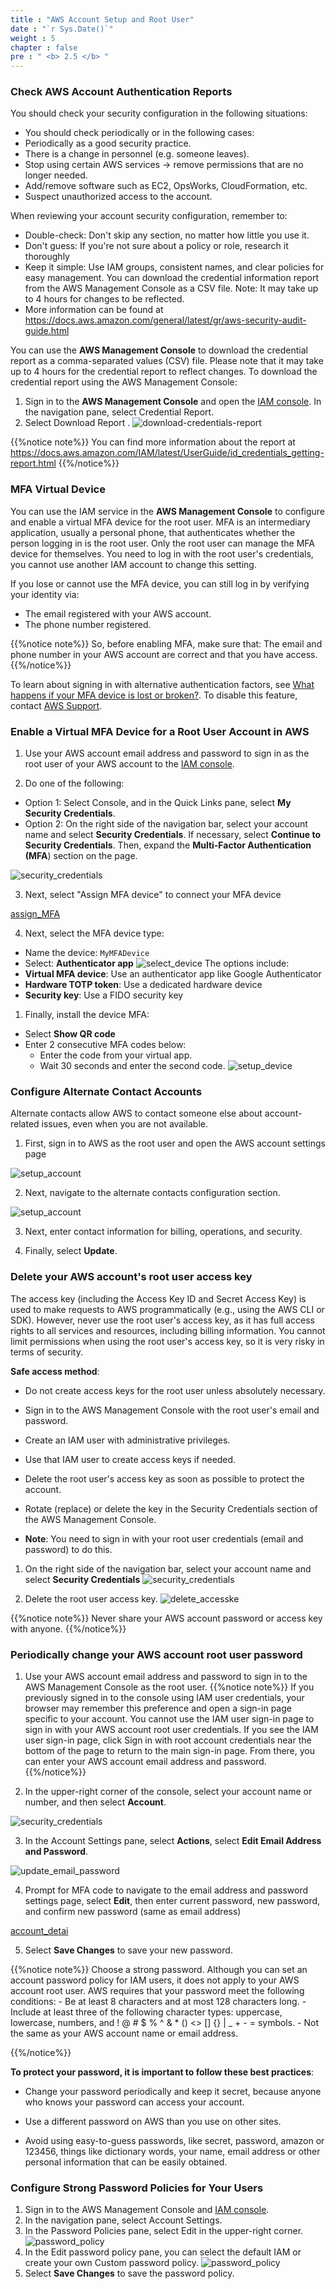 ```yaml
---
title : "AWS Account Setup and Root User"
date : "`r Sys.Date()`"
weight : 5
chapter : false
pre : " <b> 2.5 </b> "
---
```

### Check AWS Account Authentication Reports
You should check your security configuration in the following situations:
- You should check periodically or in the following cases:
- Periodically as a good security practice.
- There is a change in personnel (e.g. someone leaves).
- Stop using certain AWS services → remove permissions that are no longer needed.
- Add/remove software such as EC2, OpsWorks, CloudFormation, etc.
- Suspect unauthorized access to the account.

When reviewing your account security configuration, remember to:
- Double-check: Don't skip any section, no matter how little you use it.
- Don't guess: If you're not sure about a policy or role, research it thoroughly
- Keep it simple: Use IAM groups, consistent names, and clear policies for easy management.
You can download the credential information report from the AWS Management Console as a CSV file. Note: It may take up to 4 hours for changes to be reflected.
- More information can be found at https://docs.aws.amazon.com/general/latest/gr/aws-security-audit-guide.html

You can use the **AWS Management Console** to download the credential report as a comma-separated values ​​(CSV) file. Please note that it may take up to 4 hours for the credential report to reflect changes. To download the credential report using the AWS Management Console:
1. Sign in to the **AWS Management Console** and open the [IAM console](https://console.aws.amazon.com/iam/).
In the navigation pane, select Credential Report.
2. Select Download Report .
![download-credentials-report](/images/2.SecurityFoundations/download-credentials-report.png)

{{%notice note%}}
You can find more information about the report at https://docs.aws.amazon.com/IAM/latest/UserGuide/id_credentials_getting-report.html
{{%/notice%}}

### MFA Virtual Device
You can use the IAM service in the **AWS Management Console** to configure and enable a virtual MFA device for the root user. MFA is an intermediary application, usually a personal phone, that authenticates whether the person logging in is the root user. Only the root user can manage the MFA device for themselves. You need to log in with the root user's credentials, you cannot use another IAM account to change this setting.

If you lose or cannot use the MFA device, you can still log in by verifying your identity via:
- The email registered with your AWS account.
- The phone number registered.

{{%notice note%}}
So, before enabling MFA, make sure that: The email and phone number in your AWS account are correct and that you have access.
{{%/notice%}}

To learn about signing in with alternative authentication factors, see [What happens if your MFA device is lost or broken?](https://docs.aws.amazon.com/IAM/latest/UserGuide/id_credentials_mfa_lost-or-broken.html). To disable this feature, contact [AWS Support](https://console.aws.amazon.com/support/home#/).

### Enable a Virtual MFA Device for a Root User Account in AWS
1. Use your AWS account email address and password to sign in as the root user of your AWS account to the [IAM console](https://console.aws.amazon.com/iam/).

2. Do one of the following:
- Option 1: Select Console, and in the Quick Links pane, select **My Security Credentials**.
- Option 2: On the right side of the navigation bar, select your account name and select **Security Credentials**. If necessary, select **Continue to Security Credentials**. Then, expand the **Multi-Factor Authentication (MFA**) section on the page.

![security_credentials](/images/2.SecurityFoundations/2_SC.png)

3. Next, select "Assign MFA device" to connect your MFA device

[assign_MFA](/images/2.SecurityFoundations/3_assign_MFA.png)

4. Next, select the MFA device type:
- Name the device: ```MyMFADevice```
- Select: **Authenticator app**
![select_device](/images/2.SecurityFoundations/4_select_device.png)
The options include:
- **Virtual MFA device**: Use an authenticator app like Google Authenticator
- **Hardware TOTP token**: Use a dedicated hardware device
- **Security key**: Use a FIDO security key

1. Finally, install the device MFA:
- Select **Show QR code**
- Enter 2 consecutive MFA codes below:
  - Enter the code from your virtual app.
  - Wait 30 seconds and enter the second code.
![setup_device](/images/2.SecurityFoundations/5_setup_device.png)

### Configure Alternate Contact Accounts
Alternate contacts allow AWS to contact someone else about account-related issues, even when you are not available.

1. First, sign in to AWS as the root user and open the AWS account settings page

![setup_account](/images/2.SecurityFoundations/6_setup_account.png)

2. Next, navigate to the alternate contacts configuration section.

![setup_account](/images/2.SecurityFoundations/7_alternate_contacts.png.png)

3. Next, enter contact information for billing, operations, and security.

4. Finally, select **Update**.

### Delete your AWS account's root user access key
The access key (including the Access Key ID and Secret Access Key) is used to make requests to AWS programmatically (e.g., using the AWS CLI or SDK). However, never use the root user's access key, as it has full access rights to all services and resources, including billing information. You cannot limit permissions when using the root user's access key, so it is very risky in terms of security.

**Safe access method**:
- Do not create access keys for the root user unless absolutely necessary.

- Sign in to the AWS Management Console with the root user's email and password.

- Create an IAM user with administrative privileges.

- Use that IAM user to create access keys if needed.

- Delete the root user's access key as soon as possible to protect the account.
- Rotate (replace) or delete the key in the Security Credentials section of the AWS Management Console.

- **Note**: You need to sign in with your root user credentials (email and password) to do this.

1. On the right side of the navigation bar, select your account name and select **Security Credentials**
![security_credentials](/images/2.SecurityFoundations/2_SC.png)

2. Delete the root user access key.
![delete_accesske](/images/2.SecurityFoundations/8_delete_accesskey.png)

{{%notice note%}}
Never share your AWS account password or access key with anyone.
{{%/notice%}}

### Periodically change your AWS account root user password
1. Use your AWS account email address and password to sign in to the AWS Management Console as the root user.
{{%notice note%}}
If you previously signed in to the console using IAM user credentials, your browser may remember this preference and open a sign-in page specific to your account. You cannot use the IAM user sign-in page to sign in with your AWS account root user credentials. If you see the IAM user sign-in page, click Sign in with root account credentials near the bottom of the page to return to the main sign-in page. From there, you can enter your AWS account email address and password.
{{%/notice%}}

2. In the upper-right corner of the console, select your account name or number, and then select **Account**.

![security_credentials](/images/2.SecurityFoundations/2_SC.png)

3. In the Account Settings pane, select **Actions**, select **Edit Email Address and Password**.

![update_email_password](/images/2.SecurityFoundations/9_update_email_password.png)

4. Prompt for MFA code to navigate to the email address and password settings page, select **Edit**, then enter current password, new password, and confirm new password (same as email address)

[account_detai](/images/2.SecurityFoundations/10_account_detail.png)

5. Select **Save Changes** to save your new password.

{{%notice note%}}
Choose a strong password. Although you can set an account password policy for IAM users, it does not apply to your AWS account root user. AWS requires that your password meet the following conditions: - Be at least 8 characters and at most 128 characters long. - Include at least three of the following character types: uppercase, lowercase, numbers, and ! @ # $ % ^ & * () <> [] {} | _ + - = symbols. - Not the same as your AWS account name or email address.

{{%/notice%}}

**To protect your password, it is important to follow these best practices**:
- Change your password periodically and keep it secret, because anyone who knows your password can access your account.

- Use a different password on AWS than you use on other sites.
- Avoid using easy-to-guess passwords, like secret, password, amazon or 123456, things like dictionary words, your name, email address or other personal information that can be easily obtained.

### Configure Strong Password Policies for Your Users
1. Sign in to the AWS Management Console and [IAM console](https://console.aws.amazon.com/iam/).
2. In the navigation pane, select Account Settings.
3. In the Password Policies pane, select Edit in the upper-right corner.
![password_policy](/images/2.SecurityFoundations/11_password_policy.png)
4. In the Edit password policy pane, you can select the default IAM or create your own Custom password policy.
![password_policy](/images/2.SecurityFoundations/12_edit_pasword_policy.png)
5. Select **Save Changes** to save the password policy.


